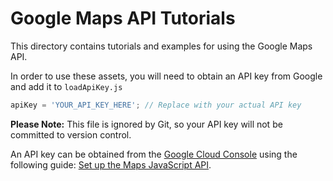 # Google Maps API Tutorials

This directory contains tutorials and examples for using the Google Maps API.

In order to use these assets, you will need to obtain an API key from Google and add it to `loadApiKey.js`

```js
apiKey = 'YOUR_API_KEY_HERE'; // Replace with your actual API key
```

**Please Note:** This file is ignored by Git, so your API key will not be committed to version control.

An API key can be obtained from the [Google Cloud Console](https://console.cloud.google.com/) using the following guide: [Set up the Maps JavaScript API](https://developers.google.com/maps/documentation/javascript/get-api-key).